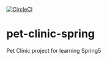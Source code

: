 [![CircleCI](https://circleci.com/gh/circleci/circleci-docs.svg?style=svg)](https://github.com/LeoPFreitas/pet-clinic-spring)

# pet-clinic-spring
Pet Clinic project for learning Spring5
